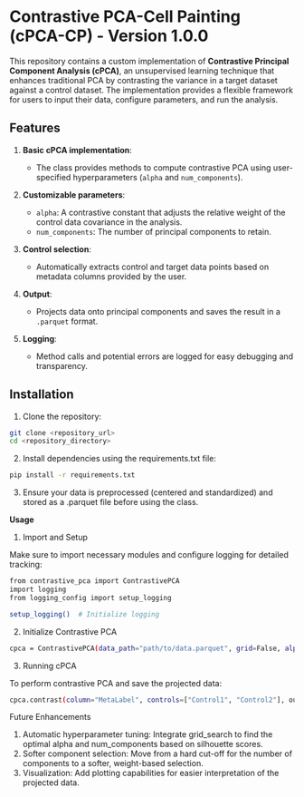 # Contrastive PCA-Cell Painting (cPCA-CP) - Version 1.0.0

This repository contains a custom implementation of **Contrastive Principal Component Analysis (cPCA)**, an unsupervised learning technique that enhances traditional PCA by contrasting the variance in a target dataset against a control dataset. The implementation provides a flexible framework for users to input their data, configure parameters, and run the analysis.

## Features

1. **Basic cPCA implementation**: 
   - The class provides methods to compute contrastive PCA using user-specified hyperparameters (`alpha` and `num_components`).
   
2. **Customizable parameters**: 
   - `alpha`: A contrastive constant that adjusts the relative weight of the control data covariance in the analysis.
   - `num_components`: The number of principal components to retain.

3. **Control selection**: 
   - Automatically extracts control and target data points based on metadata columns provided by the user.

4. **Output**: 
   - Projects data onto principal components and saves the result in a `.parquet` format.

5. **Logging**: 
   - Method calls and potential errors are logged for easy debugging and transparency.

## Installation

1. Clone the repository:

```bash
git clone <repository_url>
cd <repository_directory>
```
2.	Install dependencies using the requirements.txt file:
```bash
pip install -r requirements.txt
```
3.	Ensure your data is preprocessed (centered and standardized) and stored as a .parquet file before using the class.

**Usage**

1. Import and Setup

Make sure to import necessary modules and configure logging for detailed tracking:
```bash
from contrastive_pca import ContrastivePCA
import logging
from logging_config import setup_logging

setup_logging()  # Initialize logging
```

2. Initialize Contrastive PCA
```bash
cpca = ContrastivePCA(data_path="path/to/data.parquet", grid=False, alpha=1000, num_components=550)
```
3. Running cPCA

To perform contrastive PCA and save the projected data:
```bash
cpca.contrast(column="MetaLabel", controls=["Control1", "Control2"], output_path="path/to/output.parquet")
```

Future Enhancements

1.	Automatic hyperparameter tuning: Integrate grid_search to find the optimal alpha and num_components based on silhouette scores.
2.	Softer component selection: Move from a hard cut-off for the number of components to a softer, weight-based selection.
3.	Visualization: Add plotting capabilities for easier interpretation of the projected data.
